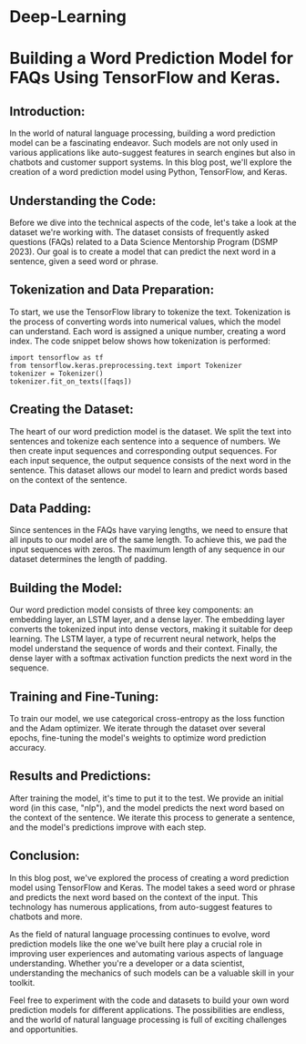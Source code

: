 # Deep-Learning

# Building a Word Prediction Model for FAQs Using TensorFlow and Keras.


## Introduction:

In the world of natural language processing, building a word prediction model can be a fascinating endeavor. Such models are not only used in various applications like auto-suggest features in search engines but also in chatbots and customer support systems. In this blog post, we'll explore the creation of a word prediction model using Python, TensorFlow, and Keras.

## Understanding the Code:

Before we dive into the technical aspects of the code, let's take a look at the dataset we're working with. The dataset consists of frequently asked questions (FAQs) related to a Data Science Mentorship Program (DSMP 2023). Our goal is to create a model that can predict the next word in a sentence, given a seed word or phrase.

## Tokenization and Data Preparation:

To start, we use the TensorFlow library to tokenize the text. Tokenization is the process of converting words into numerical values, which the model can understand. Each word is assigned a unique number, creating a word index. The code snippet below shows how tokenization is performed:

```
import tensorflow as tf
from tensorflow.keras.preprocessing.text import Tokenizer
tokenizer = Tokenizer()
tokenizer.fit_on_texts([faqs])
```
## Creating the Dataset:

The heart of our word prediction model is the dataset. We split the text into sentences and tokenize each sentence into a sequence of numbers. We then create input sequences and corresponding output sequences. For each input sequence, the output sequence consists of the next word in the sentence. This dataset allows our model to learn and predict words based on the context of the sentence.

## Data Padding:

Since sentences in the FAQs have varying lengths, we need to ensure that all inputs to our model are of the same length. To achieve this, we pad the input sequences with zeros. The maximum length of any sequence in our dataset determines the length of padding.

## Building the Model:

Our word prediction model consists of three key components: an embedding layer, an LSTM layer, and a dense layer. The embedding layer converts the tokenized input into dense vectors, making it suitable for deep learning. The LSTM layer, a type of recurrent neural network, helps the model understand the sequence of words and their context. Finally, the dense layer with a softmax activation function predicts the next word in the sequence.

## Training and Fine-Tuning:

To train our model, we use categorical cross-entropy as the loss function and the Adam optimizer. We iterate through the dataset over several epochs, fine-tuning the model's weights to optimize word prediction accuracy.

## Results and Predictions:

After training the model, it's time to put it to the test. We provide an initial word (in this case, "nlp"), and the model predicts the next word based on the context of the sentence. We iterate this process to generate a sentence, and the model's predictions improve with each step.

## Conclusion:

In this blog post, we've explored the process of creating a word prediction model using TensorFlow and Keras. The model takes a seed word or phrase and predicts the next word based on the context of the input. This technology has numerous applications, from auto-suggest features to chatbots and more.

As the field of natural language processing continues to evolve, word prediction models like the one we've built here play a crucial role in improving user experiences and automating various aspects of language understanding. Whether you're a developer or a data scientist, understanding the mechanics of such models can be a valuable skill in your toolkit.

Feel free to experiment with the code and datasets to build your own word prediction models for different applications. The possibilities are endless, and the world of natural language processing is full of exciting challenges and opportunities.
